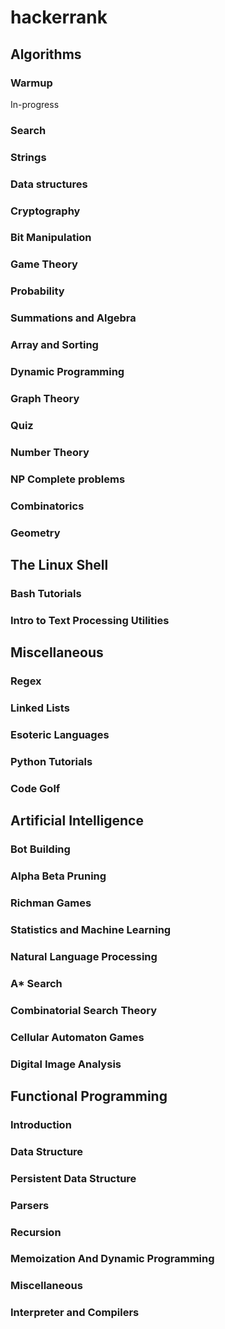 hackerrank
==========

Algorithms
----------
### Warmup
In-progress
### Search
### Strings
### Data structures
### Cryptography
### Bit Manipulation
### Game Theory
### Probability
### Summations and Algebra
### Array and Sorting
### Dynamic Programming
### Graph Theory
### Quiz
### Number Theory
### NP Complete problems
### Combinatorics
### Geometry

The Linux Shell
---------------

### Bash Tutorials
### Intro to Text Processing Utilities

Miscellaneous
-------------

### Regex
### Linked Lists
### Esoteric Languages
### Python Tutorials
### Code Golf

Artificial Intelligence
-----------------------

### Bot Building
### Alpha Beta Pruning
### Richman Games
### Statistics and Machine Learning
### Natural Language Processing
### A* Search
### Combinatorial Search Theory
### Cellular Automaton Games
### Digital Image Analysis

Functional Programming
----------------------

### Introduction
### Data Structure
### Persistent Data Structure
### Parsers
### Recursion
### Memoization And Dynamic Programming
### Miscellaneous
### Interpreter and Compilers


